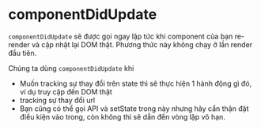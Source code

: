 # componentDidUpdate

`componentDidUpdate` sẽ được gọi ngay lập tức khi component của bạn re-render và cập nhật lại DOM thật. Phương thức này không chạy ở lần render đầu tiên.

Chúng ta dùng `componentDidUpdate` khi 
- Muốn tracking sự thay đổi trên state thì sẽ thực hiện 1 hành động gì đó, ví dụ truy cập đến DOM thật
- tracking sự thay đổi url
- Bạn cũng có thể gọi API và setState trong này nhưng hãy cẩn thận đặt điều kiện vào trong, còn không thì sẽ dẫn đến vòng lặp vô hạn.
